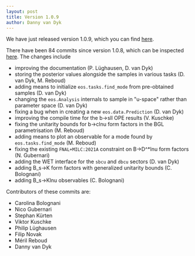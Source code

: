 ```yaml
---
layout: post
title: Version 1.0.9
author: Danny van Dyk
---
```


We have just released version 1.0.9, which you can find [here](https://github.com/eos/eos/releases/tag/v1.0.9).

There have been 84 commits since version 1.0.8, which can be inspected [here](https://github.com/eos/eos/compare/v1.0.8...v1.0.9).
The changes include

 - improving the documentation (P. Lüghausen, D. van Dyk)
 - storing the posterior values alongside the samples in various tasks (D. van Dyk, M. Reboud)
 - adding means to initialize ``eos.tasks.find_mode`` from pre-obtained samples (D. van Dyk)
 - changing the ``eos.Analysis`` internals to sample in "u-space" rather than parameter space (D. van Dyk)
 - fixing a bug when in creating a new ``eos.data.Prediction`` (D. van Dyk)
 - improving the compile time for the b->sll OPE results (V. Kuschke)
 - fixing the unitarity bounds for b->clnu form factors in the BGL parametrisation (M. Reboud)
 - adding means to plot an observable for a mode found by ``eos.tasks.find_mode`` (M. Reboud)
 - fixing the existing ``FNAL+MILC:2021A`` constraint on B->D^*lnu form factors (N. Gubernari)
 - adding the WET interface for the ``sbcu`` and ``dbcu`` sectors (D. van Dyk)
 - adding B_s->K form factors with generalized unitarity bounds (C. Bolognani)
 - adding B_s->Klnu observables (C. Bolognani)

Contributors of these commits are:
 - Carolina Bolognani
 - Nico Gubernari
 - Stephan Kürten
 - Viktor Kuschke
 - Philip Lüghausen
 - Filip Novak
 - Méril Reboud
 - Danny van Dyk
